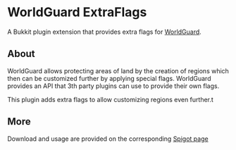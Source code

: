 # WorldGuard ExtraFlags

A Bukkit plugin extension that provides extra flags for [WorldGuard](https://github.com/EngineHub/WorldGuard).

## About
WorldGuard allows protecting areas of land by the creation of regions which then can be customized further by applying special flags. WorldGuard provides an API that 3th party plugins can use to provide their own flags.

This plugin adds extra flags to allow customizing regions even further.t

## More
Download and usage are provided on the corresponding [Spigot page](https://www.spigotmc.org/resources/worldguard-extra-flags.4823/)
